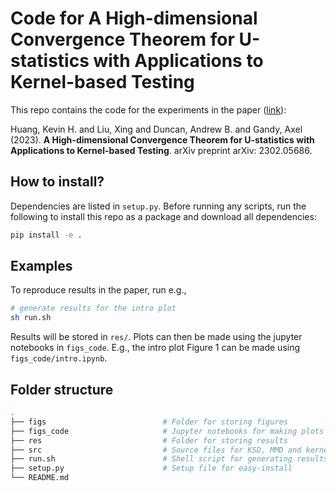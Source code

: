 # Code for A High-dimensional Convergence Theorem for U-statistics with Applications to Kernel-based Testing
This repo contains the code for the experiments in the paper ([link](https://arxiv.org/abs/2302.05686)):

Huang, Kevin H. and Liu, Xing and Duncan, Andrew B. and Gandy, Axel (2023). **A High-dimensional Convergence Theorem for U-statistics with Applications to Kernel-based Testing**. arXiv preprint arXiv: 2302.05686.

## How to install?
Dependencies are listed in `setup.py`. Before running any scripts, run the following to install this repo as a package and download all dependencies:
```bash
pip install -e .
```

## Examples
To reproduce results in the paper, run e.g.,
```bash
# generate results for the intro plot
sh run.sh
```
Results will be stored in `res/`. Plots can then be made using the jupyter notebooks in `figs_code`. E.g., the intro plot Figure 1 can be made using `figs_code/intro.ipynb`.

## Folder structure

```bash
.
├── figs                          # Folder for storing figures
├── figs_code                     # Jupyter notebooks for making plots
├── res                           # Folder for storing results
├── src                           # Source files for KSD, MMD and kernels
├── run.sh                        # Shell script for generating results
├── setup.py                      # Setup file for easy-install
└── README.md
```

